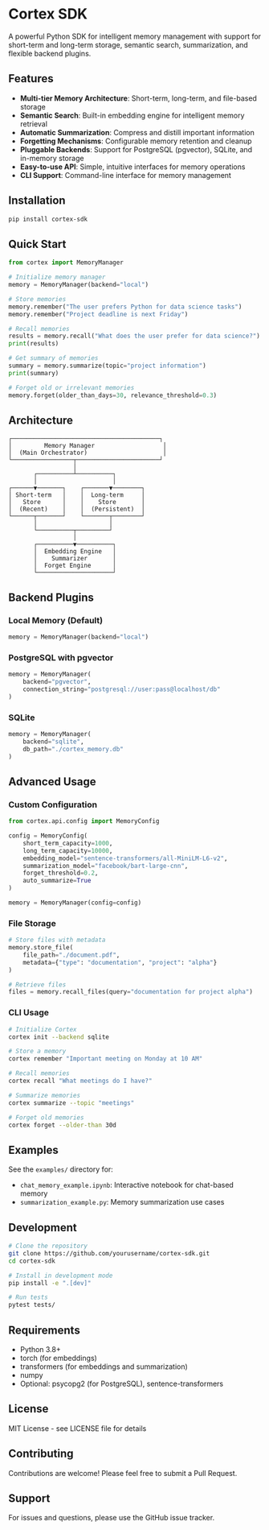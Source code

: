 # Cortex SDK

A powerful Python SDK for intelligent memory management with support for short-term and long-term storage, semantic search, summarization, and flexible backend plugins.

## Features

- **Multi-tier Memory Architecture**: Short-term, long-term, and file-based storage
- **Semantic Search**: Built-in embedding engine for intelligent memory retrieval
- **Automatic Summarization**: Compress and distill important information
- **Forgetting Mechanisms**: Configurable memory retention and cleanup
- **Pluggable Backends**: Support for PostgreSQL (pgvector), SQLite, and in-memory storage
- **Easy-to-use API**: Simple, intuitive interfaces for memory operations
- **CLI Support**: Command-line interface for memory management

## Installation

```bash
pip install cortex-sdk
```

## Quick Start

```python
from cortex import MemoryManager

# Initialize memory manager
memory = MemoryManager(backend="local")

# Store memories
memory.remember("The user prefers Python for data science tasks")
memory.remember("Project deadline is next Friday")

# Recall memories
results = memory.recall("What does the user prefer for data science?")
print(results)

# Get summary of memories
summary = memory.summarize(topic="project information")
print(summary)

# Forget old or irrelevant memories
memory.forget(older_than_days=30, relevance_threshold=0.3)
```

## Architecture

```
┌─────────────────────────────────────────┐
│         Memory Manager                   │
│  (Main Orchestrator)                     │
└─────────────────┬───────────────────────┘
                  │
       ┌──────────┴──────────┐
       │                     │
┌──────▼───────┐    ┌───────▼────────┐
│ Short-term   │    │  Long-term     │
│   Store      │    │    Store       │
│  (Recent)    │    │  (Persistent)  │
└──────┬───────┘    └───────┬────────┘
       │                    │
       └──────────┬─────────┘
                  │
       ┌──────────▼──────────┐
       │  Embedding Engine   │
       │    Summarizer       │
       │  Forget Engine      │
       └─────────────────────┘
```

## Backend Plugins

### Local Memory (Default)
```python
memory = MemoryManager(backend="local")
```

### PostgreSQL with pgvector
```python
memory = MemoryManager(
    backend="pgvector",
    connection_string="postgresql://user:pass@localhost/db"
)
```

### SQLite
```python
memory = MemoryManager(
    backend="sqlite",
    db_path="./cortex_memory.db"
)
```

## Advanced Usage

### Custom Configuration
```python
from cortex.api.config import MemoryConfig

config = MemoryConfig(
    short_term_capacity=1000,
    long_term_capacity=10000,
    embedding_model="sentence-transformers/all-MiniLM-L6-v2",
    summarization_model="facebook/bart-large-cnn",
    forget_threshold=0.2,
    auto_summarize=True
)

memory = MemoryManager(config=config)
```

### File Storage
```python
# Store files with metadata
memory.store_file(
    file_path="./document.pdf",
    metadata={"type": "documentation", "project": "alpha"}
)

# Retrieve files
files = memory.recall_files(query="documentation for project alpha")
```

### CLI Usage
```bash
# Initialize Cortex
cortex init --backend sqlite

# Store a memory
cortex remember "Important meeting on Monday at 10 AM"

# Recall memories
cortex recall "What meetings do I have?"

# Summarize memories
cortex summarize --topic "meetings"

# Forget old memories
cortex forget --older-than 30d
```

## Examples

See the `examples/` directory for:
- `chat_memory_example.ipynb`: Interactive notebook for chat-based memory
- `summarization_example.py`: Memory summarization use cases

## Development

```bash
# Clone the repository
git clone https://github.com/yourusername/cortex-sdk.git
cd cortex-sdk

# Install in development mode
pip install -e ".[dev]"

# Run tests
pytest tests/
```

## Requirements

- Python 3.8+
- torch (for embeddings)
- transformers (for embeddings and summarization)
- numpy
- Optional: psycopg2 (for PostgreSQL), sentence-transformers

## License

MIT License - see LICENSE file for details

## Contributing

Contributions are welcome! Please feel free to submit a Pull Request.

## Support

For issues and questions, please use the GitHub issue tracker.

